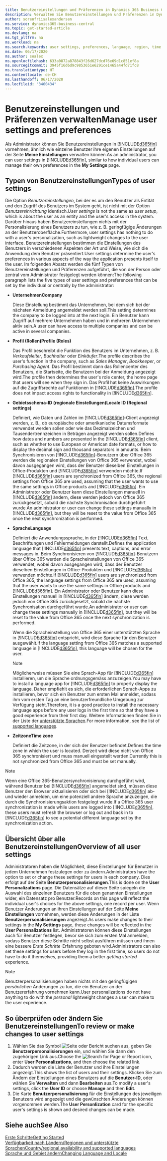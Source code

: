 ```yaml
---
title: Benutzereinstellungen und Präferenzen in Dynamics 365 Business Central verwalten
description: Verwalten Sie Benutzereinstellungen und Präferenzen in Dynamics 365 Business Central.
author: sorenfriisalexandersen
ms.service: dynamics365-business-central
ms.topic: get-started-article
ms.devlang: na
ms.tgt_pltfrm: na
ms.workload: na
ms.search.keywords: user settings, preferences, language, region, time zone, regional settings
ms.date: 06/17/2020
ms.author: soalex
ms.openlocfilehash: 633a0872a878843f26d627dcd76e69d1c851ef8a
ms.sourcegitcommit: 3945f16d6d9c9853651e6291ce1465a44fd71fc8
ms.translationtype: HT
ms.contentlocale: de-CH
ms.lasthandoff: 06/17/2020
ms.locfileid: "3460434"
---
```

# <a name="manage-user-settings-and-preferences"></a><span data-ttu-id="297f8-103">Benutzereinstellungen und Präferenzen verwalten</span><span class="sxs-lookup"><span data-stu-id="297f8-103">Manage user settings and preferences</span></span>

<span data-ttu-id="297f8-104">Als Administrator können Sie Benutzereinstellungen in [!INCLUDE[d365fin](includes/d365fin_md.md)] vornehmen, ähnlich wie einzelne Benutzer ihre eigenen Einstellungen auf der Seite **Meine Einstellungen** verwalten können.</span><span class="sxs-lookup"><span data-stu-id="297f8-104">As an administrator, you can user settings in [!INCLUDE[d365fin](includes/d365fin_md.md)], similar to how individual users can manage their own preferences in the **My Settings** page.</span></span>  

## <a name="types-of-user-settings"></a><span data-ttu-id="297f8-105">Typen von Benutzereinstellungen</span><span class="sxs-lookup"><span data-stu-id="297f8-105">Types of user settings</span></span>

<span data-ttu-id="297f8-106">Die Option *Benutzereinstellungen*, bei der es um den Benutzer als Entität und den Zugriff des Benutzers im System geht, ist nicht mit der Option *Benutzereinrichtung* identisch.</span><span class="sxs-lookup"><span data-stu-id="297f8-106">*User settings* is not the same as *user setup*, which is about the user as an entity and the user's access in the system.</span></span> <span data-ttu-id="297f8-107">Darüber hinaus haben Benutzereinstellungen nichts mit der Personalisierung eines Benutzers zu tun, wie z. B. geringfügige Änderungen an der Benutzeroberfläche.</span><span class="sxs-lookup"><span data-stu-id="297f8-107">Furthermore, user settings has nothing to do with a user's personalization, such as lightweight changes to the user interface.</span></span> <span data-ttu-id="297f8-108">Benutzereinstellungen bestimmen die Einstellungen des Benutzers in verschiedenen Aspekten der Art und Weise, wie sich die Anwendung dem Benutzer präsentiert.</span><span class="sxs-lookup"><span data-stu-id="297f8-108">User settings determine the user's preferences in various aspects of the way the application presents itself to the user.</span></span> <span data-ttu-id="297f8-109">Im folgenden Absatz werden die fünf Typen von Benutzereinstellungen und Präferenzen aufgeführt, die von der Person oder zentral vom Administrator festgelegt werden können:</span><span class="sxs-lookup"><span data-stu-id="297f8-109">The following paragraph lists the five types of user settings and preferences that can be set by the individual or centrally by the administrator:</span></span>

- <span data-ttu-id="297f8-110">**Unternehmen**</span><span class="sxs-lookup"><span data-stu-id="297f8-110">**Company**</span></span>  

  <span data-ttu-id="297f8-111">Diese Einstellung bestimmt das Unternehmen, bei dem sich bei der nächsten Anmeldung angemeldet werden soll.</span><span class="sxs-lookup"><span data-stu-id="297f8-111">This setting determines the company to be logged into at the next login.</span></span> <span data-ttu-id="297f8-112">Ein Benutzer kann Zugriff auf mehrere Unternehmen haben und in mehreren Unternehmen aktiv sein.</span><span class="sxs-lookup"><span data-stu-id="297f8-112">A user can have access to multiple companies and can be active in several companies.</span></span>

- <span data-ttu-id="297f8-113">**Profil (Rollen)**</span><span class="sxs-lookup"><span data-stu-id="297f8-113">**Profile (Roles)**</span></span>  

  <span data-ttu-id="297f8-114">Das Profil beschreibt die Funktion des Benutzers im Unternehmen, z. B. *Verkaufsleiter*, *Buchhalter* oder *Einkäufer*.</span><span class="sxs-lookup"><span data-stu-id="297f8-114">The profile describes the user's function in the company, such as *Sales Manager*, *Bookkeeper*, or *Purchasing Agent*.</span></span> <span data-ttu-id="297f8-115">Das Profil bestimmt dann das Rollencenter des Benutzers, die Startseite, die Benutzern bei der Anmeldung angezeigt wird.</span><span class="sxs-lookup"><span data-stu-id="297f8-115">The profile then determines the user's role center, the home page that users will see when they sign in.</span></span> <span data-ttu-id="297f8-116">Das Profil hat keine Auswirkungen auf die Zugriffsrechte auf Funktionen in [!INCLUDE[d365fin](includes/d365fin_md.md)].</span><span class="sxs-lookup"><span data-stu-id="297f8-116">The profile does not impact access rights to functionality in [!INCLUDE[d365fin](includes/d365fin_md.md)].</span></span>  

- <span data-ttu-id="297f8-117">**Gebietsschema-ID (regionale Einstellungen)**</span><span class="sxs-lookup"><span data-stu-id="297f8-117">**Locale ID (Regional settings)**</span></span>  

  <span data-ttu-id="297f8-118">Definiert, wie Daten und Zahlen im [!INCLUDE[d365fin](includes/d365fin_md.md)]-Client angezeigt werden, z. B., ob europäische oder amerikanische Datumsformate verwendet werden sollen oder wie das Dezimalzeichen und Tausendertrennzeichen in Beträgen angezeigt werden sollen.</span><span class="sxs-lookup"><span data-stu-id="297f8-118">Defines how dates and numbers are presented in the [!INCLUDE[d365fin](includes/d365fin_md.md)] client, such as whether to use European or American date formats, or how to display the decimal sign and thousand separators in amounts.</span></span> <span data-ttu-id="297f8-119">Beim Synchronisieren von [!INCLUDE[d365fin](includes/d365fin_md.md)]-Benutzern über Office 365 werden die regionalen Einstellungen von Office 365 verwendet, wobei davon ausgegangen wird, dass der Benutzer dieselben Einstellungen in Office-Produkten und [!INCLUDE[d365fin](includes/d365fin_md.md)] verwenden möchte.</span><span class="sxs-lookup"><span data-stu-id="297f8-119">If [!INCLUDE[d365fin](includes/d365fin_md.md)] users are synchronized from Office 365, the regional settings from Office 365 are used, assuming that the user wants to use the same settings in Office products and [!INCLUDE[d365fin](includes/d365fin_md.md)].</span></span> <span data-ttu-id="297f8-120">Ein Administrator oder Benutzer kann diese Einstellungen manuell in [!INCLUDE[d365fin](includes/d365fin_md.md)] ändern, diese werden jedoch von Office 365 zurückgesetzt, sobald die nächste Synchronisation durchgeführt wurde.</span><span class="sxs-lookup"><span data-stu-id="297f8-120">An administrator or user can change these settings manually in [!INCLUDE[d365fin](includes/d365fin_md.md)], but they will be reset to the value from Office 365 once the next synchronization is performed.</span></span>

- <span data-ttu-id="297f8-121">**Sprache**</span><span class="sxs-lookup"><span data-stu-id="297f8-121">**Language**</span></span>  

  <span data-ttu-id="297f8-122">Definiert die Anwendungssprache, in der [!INCLUDE[d365fin](includes/d365fin_md.md)] Text, Beschriftungen und Fehlermeldungen darstellt.</span><span class="sxs-lookup"><span data-stu-id="297f8-122">Defines the application language that [!INCLUDE[d365fin](includes/d365fin_md.md)] presents text, captions, and error messages in.</span></span> <span data-ttu-id="297f8-123">Beim Synchronisieren von [!INCLUDE[d365fin](includes/d365fin_md.md)]-Benutzern über Office 365 werden die Spracheinstellungen von Office 365 verwendet, wobei davon ausgegangen wird, dass der Benutzer dieselben Einstellungen in Office-Produkten und [!INCLUDE[d365fin](includes/d365fin_md.md)] verwenden möchte.</span><span class="sxs-lookup"><span data-stu-id="297f8-123">If [!INCLUDE[d365fin](includes/d365fin_md.md)] users are synchronized from Office 365, the language settings from Office 365 are used, assuming that the user wants to use the same settings in Office products and [!INCLUDE[d365fin](includes/d365fin_md.md)].</span></span> <span data-ttu-id="297f8-124">Ein Administrator oder Benutzer kann diese Einstellungen manuell in [!INCLUDE[d365fin](includes/d365fin_md.md)] ändern, diese werden jedoch von Office 365 zurückgesetzt, sobald die nächste Synchronisation durchgeführt wurde.</span><span class="sxs-lookup"><span data-stu-id="297f8-124">An administrator or user can change these settings manually in [!INCLUDE[d365fin](includes/d365fin_md.md)], but they will be reset to the value from Office 365 once the next synchronization is performed.</span></span>

  <span data-ttu-id="297f8-125">Wenn die Spracheinstellung von Office 365 einer unterstützten Sprache in [!INCLUDE[d365fin](includes/d365fin_md.md)] entspricht, wird diese Sprache für den Benutzer ausgewählt.</span><span class="sxs-lookup"><span data-stu-id="297f8-125">If the language setting from Office 365 matches a supported language in [!INCLUDE[d365fin](includes/d365fin_md.md)], this language will be chosen for the user.</span></span>  

  > [!NOTE]
  > <span data-ttu-id="297f8-126">Möglicherweise müssen Sie eine Sprach-App für [!INCLUDE[d365fin](includes/d365fin_md.md)] installieren, um die Sprache ordnungsgemäss anzuzeigen.</span><span class="sxs-lookup"><span data-stu-id="297f8-126">You may have to install a language app for [!INCLUDE[d365fin](includes/d365fin_md.md)] to properly display the language.</span></span> <span data-ttu-id="297f8-127">Daher empfiehlt es sich, die erforderlichen Sprach-Apps zu installieren, bevor sich ein Benutzer zum ersten Mal anmeldet, sodass ihm vom ersten Tag an eine benutzerfreundliche Umgebung zur Verfügung steht.</span><span class="sxs-lookup"><span data-stu-id="297f8-127">Therefore, it is a good practice to install the necessary language apps before any user logs in the first time so that they have a good experience from their first day.</span></span> <span data-ttu-id="297f8-128">Weitere Informationen finden Sie in der Liste der [unterstützte Sprachen](/dynamics365/business-central/dev-itpro/compliance/apptest-countries-and-translations).</span><span class="sxs-lookup"><span data-stu-id="297f8-128">For more information, see the list of [supported languages](/dynamics365/business-central/dev-itpro/compliance/apptest-countries-and-translations).</span></span>  
  
- <span data-ttu-id="297f8-129">**Zeitzone**</span><span class="sxs-lookup"><span data-stu-id="297f8-129">**Time zone**</span></span>  

  <span data-ttu-id="297f8-130">Definiert die Zeitzone, in der sich der Benutzer befindet.</span><span class="sxs-lookup"><span data-stu-id="297f8-130">Defines the time zone in which the user is located.</span></span> <span data-ttu-id="297f8-131">Derzeit wird diese nicht von Office 365 synchronisiert und muss manuell eingestellt werden.</span><span class="sxs-lookup"><span data-stu-id="297f8-131">Currently this is not synchronized from Office 365 and must be set manually.</span></span>  

> [!NOTE]
> <span data-ttu-id="297f8-132">Wenn eine Office 365-Benutzersynchronisierung durchgeführt wird, während Benutzer bei [!INCLUDE[d365fin](includes/d365fin_md.md)] angemeldet sind, müssen diese Benutzer den Browser aktualisieren oder sich bei [!INCLUDE[d365fin](includes/d365fin_md.md)] ab- und wieder anmelden, um eine potenziell andere Sprache anzuzeigen, die durch die Synchronisierungsaktion festgelegt wurde.</span><span class="sxs-lookup"><span data-stu-id="297f8-132">If a Office 365 user synchronization is made while users are logged into [!INCLUDE[d365fin](includes/d365fin_md.md)], these users must refresh the browser or log out and back in to [!INCLUDE[d365fin](includes/d365fin_md.md)] to see a potential different language set by the synchronization action.</span></span>

## <a name="overview-of-all-user-settings"></a><span data-ttu-id="297f8-133">Übersicht über alle Benutzereinstellungen</span><span class="sxs-lookup"><span data-stu-id="297f8-133">Overview of all user settings</span></span>

<span data-ttu-id="297f8-134">Administratoren haben die Möglichkeit, diese Einstellungen für Benutzer in jedem Unternehmen festzulegen oder zu ändern.</span><span class="sxs-lookup"><span data-stu-id="297f8-134">Administrators have the option to set or change these settings for users in each company.</span></span> <span data-ttu-id="297f8-135">Dies erfolgt auf der Seite **Benutzerpersonalisierungen**.</span><span class="sxs-lookup"><span data-stu-id="297f8-135">This is done on the **User Personalizations** page.</span></span> <span data-ttu-id="297f8-136">Die Datensätze auf dieser Seite spiegeln die Auswahl des einzelnen Benutzers für die oben genannten Einstellungen wider, ein Datensatz pro Benutzer.</span><span class="sxs-lookup"><span data-stu-id="297f8-136">Records on this page will reflect the individual user's choices for the above settings, one record per user.</span></span> <span data-ttu-id="297f8-137">Wenn Benutzer Änderungen an ihren Einstellungen auf der Seite **Meine Einstellungen** vornehmen, werden diese Änderungen in der Liste **Benutzerpersonalisierungen** angezeigt.</span><span class="sxs-lookup"><span data-stu-id="297f8-137">As users make changes to their settings in the **My Settings** page, these changes will be reflected in the **User Personalizations** list.</span></span> <span data-ttu-id="297f8-138">Administratoren können diese Einstellungen auch für Benutzer festlegen, bevor sie sich zum ersten Mal anmelden, sodass Benutzer diese Schritte nicht selbst ausführen müssen und ihnen eine bessere *Erste Schritte*-Erfahrung geboten wird.</span><span class="sxs-lookup"><span data-stu-id="297f8-138">Administrators can also set these settings for users before they log in the first time, so users do not have to do it themselves, providing them a better *getting started* experience.</span></span>

> [!NOTE]
> <span data-ttu-id="297f8-139">Benutzerpersonalisierungen haben nichts mit den geringfügigen *persönlichen* Änderungen zu tun, die ein Benutzer an der Benutzererfahrung vornehmen kann.</span><span class="sxs-lookup"><span data-stu-id="297f8-139">User personalizations do not have anything to do with the *personal* lightweight changes a user can make to the user experience.</span></span>

## <a name="to-review-or-make-changes-to-user-settings"></a><span data-ttu-id="297f8-140">So überprüfen oder ändern Sie Benutzereinstellungen</span><span class="sxs-lookup"><span data-stu-id="297f8-140">To review or make changes to user settings</span></span>

1. <span data-ttu-id="297f8-141">Wählen Sie das Symbol ![Seite oder Bericht suchen](media/ui-search/search_small.png "Symbol 'Nach Seite oder Bericht suchen'") aus, geben Sie **Benutzerpersonalisierungen** ein, und wählen Sie dann den zugehörigen Link aus.</span><span class="sxs-lookup"><span data-stu-id="297f8-141">Choose the ![Search for Page or Report](media/ui-search/search_small.png "Search for Page or Report icon") icon, enter **User Personalizations**, and then choose the related link.</span></span>
2. <span data-ttu-id="297f8-142">Dadurch werden die Liste der Benutzer und ihre Einstellungen angezeigt.</span><span class="sxs-lookup"><span data-stu-id="297f8-142">This shows the list of users and their settings.</span></span> <span data-ttu-id="297f8-143">Klicken Sie zum Ändern der Einstellungen eines Benutzers auf die **Benutzer-ID**, oder wählen Sie **Verwalten** und dann **Bearbeiten** aus.</span><span class="sxs-lookup"><span data-stu-id="297f8-143">To modify a user's settings, click the **User ID** or choose **Manage** and then **Edit**.</span></span>
3. <span data-ttu-id="297f8-144">Die Karte **Benutzerpersonalisierung** für die Einstellungen des jeweiligen Benutzers wird angezeigt und die gewünschten Änderungen können vorgenommen werden.</span><span class="sxs-lookup"><span data-stu-id="297f8-144">The **User Personlization** card for the specific user's settings is shown and desired changes can be made.</span></span>  

## <a name="see-also"></a><span data-ttu-id="297f8-145">Siehe auch</span><span class="sxs-lookup"><span data-stu-id="297f8-145">See Also</span></span>

[<span data-ttu-id="297f8-146">Erste Schritte</span><span class="sxs-lookup"><span data-stu-id="297f8-146">Getting Started</span></span>](product-get-started.md)  
[<span data-ttu-id="297f8-147">Verfügbarkeit nach Ländern/Regionen und unterstützte Sprachen</span><span class="sxs-lookup"><span data-stu-id="297f8-147">Country/regional availability and supported languages</span></span>](/dynamics365/business-central/dev-itpro/compliance/apptest-countries-and-translations)  
[<span data-ttu-id="297f8-148">Sprache und Gebiet ändern</span><span class="sxs-lookup"><span data-stu-id="297f8-148">Changing Language and Locale</span></span>](about-locale-language.md)  

